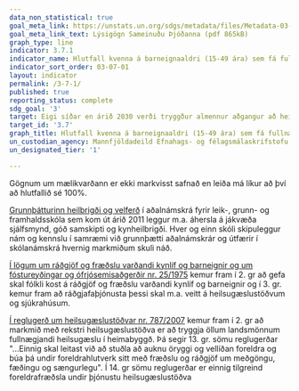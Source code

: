 ```yaml
---
data_non_statistical: true
goal_meta_link: https://unstats.un.org/sdgs/metadata/files/Metadata-03-07-01.pdf
goal_meta_link_text: Lýsigögn Sameinuðu Þjóðanna (pdf 865kB)
graph_type: line
indicator: 3.7.1
indicator_name: Hlutfall kvenna á barneignaaldri (15-49 ára) sem fá fullnægjandi og nútímalega þjónustu m.t.t. fjölskylduáætlanagerðar.
indicator_sort_order: 03-07-01
layout: indicator
permalink: /3-7-1/
published: true
reporting_status: complete
sdg_goal: '3'
target: Eigi síðar en árið 2030 verði tryggður almennur aðgangur að heilbrigðisþjónustu á sviði kynheilbrigðis, meðal annars fyrir þá sem ætla að stofna fjölskyldu, og fræðsla og upplýsingagjöf veitt því tengdu. Tryggt verði að kynheilbrigði verði fellt inn í landsáætlanir.
target_id: '3.7'
graph_title: Hlutfall kvenna á barneignaaldri (15-49 ára) sem fá fullnægjandi og nútímalega þjónustu m.t.t. fjölskylduáætlanagerðar.
un_custodian_agency: Mannfjöldadeild Efnahags- og félagsmálaskrifstofu Sameinuðu Þjóðanna (DESA)
un_designated_tier: '1'

---
```


Gögnum um mælikvarðann er ekki markvisst safnað en leiða má líkur að því að hlutfallið sé 100%.

[Grunnþátturinn heilbrigði og velferð](https://vefir.mms.is/flettibaekur/namsefni/heilbrigdiogvelferd/) í aðalnámskrá fyrir leik-, grunn- og framhaldsskóla sem kom út árið 2011 leggur m.a. áhersla á jákvæða sjálfsmynd, góð samskipti og kynheilbrigði. Hver og einn skóli skipuleggur nám og kennslu í samræmi við grunnþætti aðalnámskrár og útfærir í skólanámskrá hvernig markmiðum skuli náð. 

[Í lögum um ráðgjöf og fræðslu varðandi kynlíf og barneignir og um fóstureyðingar og ófrjósemisaðgerðir nr. 25/1975](https://www.althingi.is/lagas/nuna/1975025.html) kemur fram í 2. gr að gefa skal fólkli kost á ráðgjöf og fræðslu varðandi kynlíf og barneignir og í 3. gr. kemur fram að ráðgjafaþjónusta þessi skal m.a. veitt á heilsugæslustöðvum og sjúkrahúsum. 

[Í reglugerð um heilsugæslustöðvar nr. 787/2007](https://www.reglugerd.is/reglugerdir/allar/nr/787-2007) kemur fram í 2. gr að markmið með rekstri heilsugæslustöðva er að tryggja öllum landsmönnum fullnægjandi heilsugæslu í heimabyggð. 
Þá segir 13. gr. sömu reglugerðar "...Einnig skal leitast við að stuðla að auknu öryggi og vellíðan foreldra og búa þá undir foreldrahlutverk sitt með fræðslu og ráðgjöf um meðgöngu, fæðingu og sængurlegu". 
Í 14. gr sömu reglugerðar er einnig tilgreind foreldrafræðsla undir þjónustu heilsugæslustöðva
